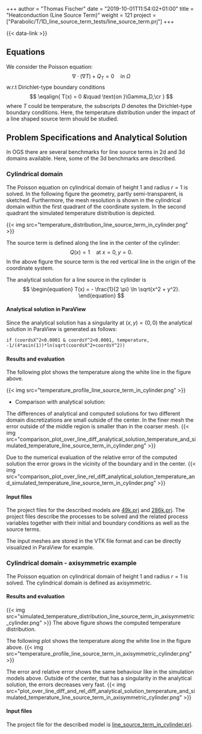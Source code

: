 +++
author = "Thomas Fischer"
date = "2019-10-01T11:54:02+01:00"
title = "Heatconduction (Line Source Term)"
weight = 121
project = ["Parabolic/T/1D_line_source_term_tests/line_source_term.prj"]
+++

{{< data-link >}}

## Equations

We consider the Poisson equation:
$$
\begin{equation}
\nabla\cdot(\nabla T) + Q_T = 0 \quad \text{in }\Omega
\end{equation}$$
w.r.t Dirichlet-type boundary conditions
$$
\eqalign{
T(x) = 0 &\quad \text{on }\Gamma_D,\cr
}
$$
where $T$ could be temperature, the subscripts $D$ denotes the Dirichlet-type
boundary conditions. Here, the temperature distribution under the impact of a
line shaped source term should be studied.

## Problem Specifications and Analytical Solution

In OGS there are several benchmarks for line source terms in 2d and 3d domains
available. Here, some of the 3d benchmarks are described.

### Cylindrical domain

The Poisson equation on cylindrical domain of height $1$ and radius
$r=1$ is solved. In the following figure the geometry, partly semi-transparent,
is sketched. Furthermore, the mesh resolution is shown in the cylindrical domain
within the first quadrant of the coordinate system. In the second quadrant the
simulated temperature distribution is depicted.

{{< img src="temperature_distribution_line_source_term_in_cylinder.png" >}}

The source term is defined along the line in the center of the cylinder:
$$
\begin{equation}
Q(x) = 1 \quad \text{at } x=0, y=0.
\end{equation}
$$
In the above figure the source term is the red vertical line in the origin of
the coordinate system.

The analytical solution for a line source in the cylinder is
$$
\begin{equation}
T(x) = - \frac{1}{2 \pi} \ln \sqrt{x^2 + y^2}.
\end{equation}
$$

#### Analytical solution in ParaView

Since the analytical solution has a singularity at $(x, y) = (0, 0)$ the
analytical solution in ParaView is generated as follows:

```none
if (coordsX^2<0.0001 & coordsY^2<0.0001, temperature, -1/(4*asin(1))*ln(sqrt(coordsX^2+coordsY^2))
```

#### Results and evaluation

The following plot shows the temperature along the white line in the figure above.

{{< img src="temperature_profile_line_source_term_in_cylinder.png" >}}

- Comparison with analytical solution:

The differences of analytical and computed solutions for two different domain
discretizations are small outside of the center. In the finer mesh the error
outside of the middle region is smaller than in the coarser mesh.
{{< img src="comparison_plot_over_line_diff_analytical_solution_temperature_and_simulated_temperature_line_source_term_in_cylinder.png" >}}

Due to the numerical evaluation of the relative error of the computed solution
the error grows in the vicinity of the boundary and in the center.
{{< img src="comparison_plot_over_line_rel_diff_analytical_solution_temperature_and_simulated_temperature_line_source_term_in_cylinder.png" >}}

#### Input files

The project files for the described models are
[49k.prj](https://gitlab.opengeosys.org/ogs/ogs/-/blob/master/Tests/Data/Parabolic/T/3D_line_source_term_tests/3D_line_source_term_in_cylinder/49k_prisms/line_source_term_in_cylinder.prj)
and
[286k.prj](https://gitlab.opengeosys.org/ogs/ogs/-/blob/master/Tests/Data/Parabolic/T/3D_line_source_term_tests/3D_line_source_term_in_cylinder/286k_prisms/line_source_term_in_cylinder.prj).
The project files describe the processes to be solved and the related process variables
together with their initial and boundary conditions as well as the source terms.

The input meshes are stored in the VTK file format and can be directly visualized in ParaView for example.

### Cylindrical domain - axisymmetric example

The Poisson equation on cylindrical domain of height $1$ and radius
$r=1$ is solved. The cylindrical domain is defined as axisymmetric.

#### Results and evaluation

{{< img src="simulated_temperature_distribution_line_source_term_in_axisymmetric_cylinder.png" >}}
The above figure shows the computed temperature distribution.

The following plot shows the temperature along the white line in the figure above.
{{< img src="temperature_profile_line_source_term_in_axisymmetric_cylinder.png" >}}

The error and relative error shows the same behaviour like in the simulation
models above. Outside of the center, that has a singularity in the analytical
solution, the errors decreases very fast.
{{< img src="plot_over_line_diff_and_rel_diff_analytical_solution_temperature_and_simulated_temperature_line_source_term_in_axisymmetric_cylinder.png" >}}

#### Input files

The project file for the described model is
[line_source_term_in_cylinder.prj](https://gitlab.opengeosys.org/ogs/ogs/-/blob/master/Tests/Data/Parabolic/T/3D_line_source_term_tests/3D_line_source_term_in_cylinder_axisymmetric/line_source_term_in_cylinder.prj).
